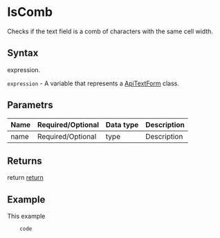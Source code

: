 # IsComb

Checks if the text field is a comb of characters with the same cell width.

## Syntax

expression.

`expression` - A variable that represents a [ApiTextForm](../ApiTextForm.md) class.

## Parametrs

| **Name** | **Required/Optional** | **Data type** | **Description** |
| ------------- | ------------- | ------------- | ------------- |
| name | Required/Optional | type | Description |

## Returns

return
[return](todo_link)

## Example

This example

```javascript
	code
```